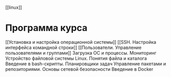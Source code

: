 [[linux]]
# Программа курса
[[Установка и настройка операционной системы]]
[[SSH. Настройка интерфейса командной строки]]
[[Пользователи. Управление пользователями и группами]]
Загрузка ОС и процессы. Мониторинг
Устройство файловой системы Linux. Понятия файла и каталога
Введение в bash-скрипты. Планировщики задач
Управление пакетами и репозиториями. Основы сетевой безопасности
Введение в Docker